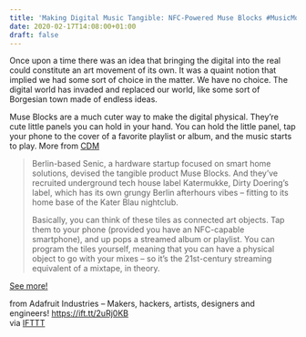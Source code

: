 ```yaml
---
title: 'Making Digital Music Tangible: NFC-Powered Muse Blocks #MusicMonday'
date: 2020-02-17T14:08:00+01:00
draft: false
---
```


Once upon a time there was an idea that bringing the digital into the real could constitute an art movement of its own. It was a quaint notion that implied we had some sort of choice in the matter. We have no choice. The digital world has invaded and replaced our world, like some sort of Borgesian town made of endless ideas.

Muse Blocks are a much cuter way to make the digital physical. They’re cute little panels you can hold in your hand. You can hold the little panel, tap your phone to the cover of a favorite playlist or album, and the music starts to play. More from [CDM](https://cdm.link/2020/02/nfc-muse-blocks-katermukke/)

> Berlin-based Senic, a hardware startup focused on smart home solutions, devised the tangible product Muse Blocks. And they’ve recruited underground tech house label Katermukke, Dirty Doering’s label, which has its own grungy Berlin afterhours vibes – fitting to its home base of the Kater Blau nightclub.
> 
> Basically, you can think of these tiles as connected art objects. Tap them to your phone (provided you have an NFC-capable smartphone), and up pops a streamed album or playlist. You can program the tiles yourself, meaning that you can have a physical object to go with your mixes – so it’s the 21st-century streaming equivalent of a mixtape, in theory.

[See more!](https://cdm.link/2020/02/nfc-muse-blocks-katermukke/)

  
  
from Adafruit Industries – Makers, hackers, artists, designers and engineers! https://ift.tt/2uRj0KB  
via [IFTTT](https://ifttt.com/?ref=da&site=blogger)